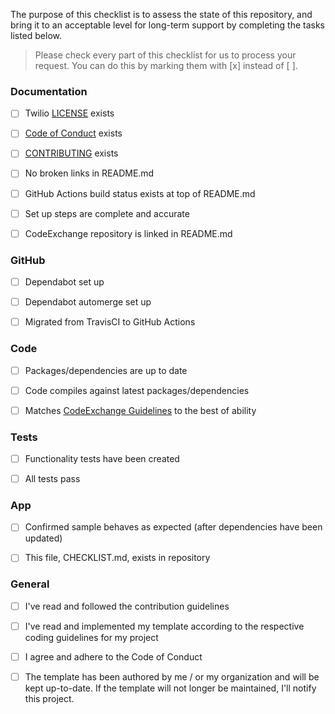 The purpose of this checklist is to assess the state of this repository, and bring it to an acceptable level for long-term support by completing the tasks listed below.

> Please check every part of this checklist for us to process your request. You can do this by marking them with [x] instead of [ ].

### Documentation

- [ ] Twilio [LICENSE](https://github.com/twilio-labs/code-exchange/blob/master/LICENSE) exists

- [ ] [Code of Conduct](https://github.com/twilio-labs/.github/blob/master/CODE_OF_CONDUCT.md) exists

- [ ] [CONTRIBUTING](https://github.com/twilio-labs/.github/blob/master/CONTRIBUTING.md) exists 

- [ ] No broken links in README.md

- [ ] GitHub Actions build status exists at top of README.md

- [ ] Set up steps are complete and accurate

- [ ] CodeExchange repository is linked in README.md

### GitHub

- [ ] Dependabot set up

- [ ] Dependabot automerge set up

- [ ] Migrated from TravisCI to GitHub Actions

### Code

- [ ] Packages/dependencies are up to date

- [ ] Code compiles against latest packages/dependencies

- [ ] Matches [CodeExchange Guidelines](https://github.com/twilio-labs/code-exchange/tree/master/guidelines) to the best of ability

### Tests

- [ ] Functionality tests have been created

- [ ] All tests pass

### App

- [ ] Confirmed sample behaves as expected (after dependencies have been updated)

- [ ] This file, CHECKLIST.md, exists in repository

### General

- [ ] I've read and followed the contribution guidelines

- [ ] I've read and implemented my template according to the respective coding guidelines for my project

- [ ] I agree and adhere to the Code of Conduct

- [ ] The template has been authored by me / or my organization and will be kept up-to-date. If the template will not longer be maintained, I'll notify this project.
